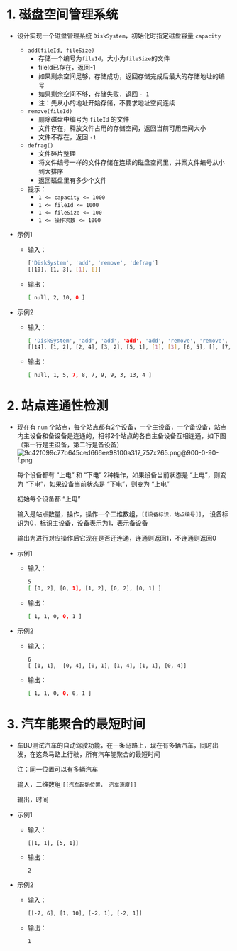 # 1. 磁盘空间管理系统

- 设计实现一个磁盘管理系统 `DiskSystem`，初始化时指定磁盘容量 `capacity`

    - `add(fileId, fileSize)`
        - 存储一个编号为`fileId`，大小为`fileSize`的文件
        - fileId已存在，返回-1
        - 如果剩余空间足够，存储成功，返回存储完成后最大的存储地址的编号
        - 如果剩余空间不够，存储失败，返回 `- 1`
        - 注：先从小的地址开始存储，不要求地址空间连续
    - `remove(fileId)`
        - 删除磁盘中编号为 `fileId` 的文件
        - 文件存在，释放文件占用的存储空间，返回当前可用空间大小
        - 文件不存在，返回 `-1`
    - `defrag()`
        - 文件碎片整理
        - 将文件编号一样的文件存储在连续的磁盘空间里，并案文件编号从小到大排序
        - 返回磁盘里有多少个文件
    - 提示：
        - `1 <= capacity <= 1000`
        - `1 <= fileId <= 1000`
        - `1 <= fileSize <= 100`
        - `1 <= 操作次数 <= 1000`

- 示例1

    - 输入：

      ```bash
      ['DiskSystem', 'add', 'remove', 'defrag']
      [[10], [1, 3], [1], []]
      ```

    - 输出：

      ```bash
      [ null, 2, 10, 0 ]
      ```

- 示例2

    - 输入：

      ```bash
      [ 'DiskSystem', 'add', 'add', 'add', 'add', 'remove', 'remove', 'add', 'defrag', 'add', 'remove' ]
      [[14], [1, 2], [2, 4], [3, 2], [5, 1], [1], [3], [6, 5], [], [7, 4], [7]]
      ```

    - 输出：

      ```bash
      [ null, 1, 5, 7, 8, 7, 9, 9, 3, 13, 4 ]
      ```

# 2. 站点连通性检测

- 现在有 `num` 个站点，每个站点都有2个设备，一个主设备，一个备设备，站点内主设备和备设备是连通的，相邻2个站点的各自主备设备互相连通，如下图（第一行是主设备，第二行是备设备）
  ![9c42f099c77b645ced666ee98100a317_757x265.png@900-0-90-f.png](http://image.huawei.com/tiny-lts/v1/images/9c42f099c77b645ced666ee98100a317_757x265.png@900-0-90-f.png)

  每个设备都有 “上电” 和 “下电” 2种操作，如果设备当前状态是 “上电”，则变为 “下电”，如果设备当前状态是 “下电”，则变为 “上电”

  初始每个设备都 “上电”

  输入是站点数量，操作，操作一个二维数组，`[[设备标识，站点编号]]`， 设备标识为0，标识主设备，设备表示为1，表示备设备

  输出为进行对应操作后它现在是否还连通，连通则返回1，不连通则返回0

- 示例1

    - 输入：

      ```bash
      5
      [ [0, 2], [0, 1], [1, 2], [0, 2], [0, 1] ]
      ```

    - 输出：

      ```bash
      [ 1, 1, 0, 0, 1 ]
      ```

- 示例2

    - 输入：

      ```
      6
      [ [1, 1],  [0, 4], [0, 1], [1, 4], [1, 1], [0, 4]]
      ```

    - 输出：

      ```bash
      [ 1, 1, 0, 0, 0, 1 ]
      ```

# 3. 汽车能聚合的最短时间

- 车BU测试汽车的自动驾驶功能，在一条马路上，现在有多辆汽车，同时出发，在这条马路上行驶，所有汽车能聚合的最短时间

  注：同一位置可以有多辆汽车

  输入，二维数组 `[[汽车起始位置， 汽车速度]]`

  输出，时间

- 示例1

    - 输入：

      ```bash
      [[1, 1], [5, 1]]
      ```

    - 输出：

      ```
      2
      ```

- 示例2

    - 输入：

      ```bash
      [[-7, 6], [1, 10], [-2, 1], [-2, 1]]
      ```

    - 输出：

      ```
      1
      ```